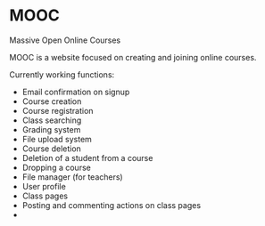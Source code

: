 MOOC
====

Massive Open Online Courses

MOOC is a website focused on creating and joining online courses.  

Currently working functions:
- Email confirmation on signup
- Course creation
- Course registration
- Class searching
- Grading system
- File upload system 
- Course deletion
- Deletion of a student from a course
- Dropping a course
- File manager (for teachers)
- User profile
- Class pages
- Posting and commenting actions on class pages
- 



